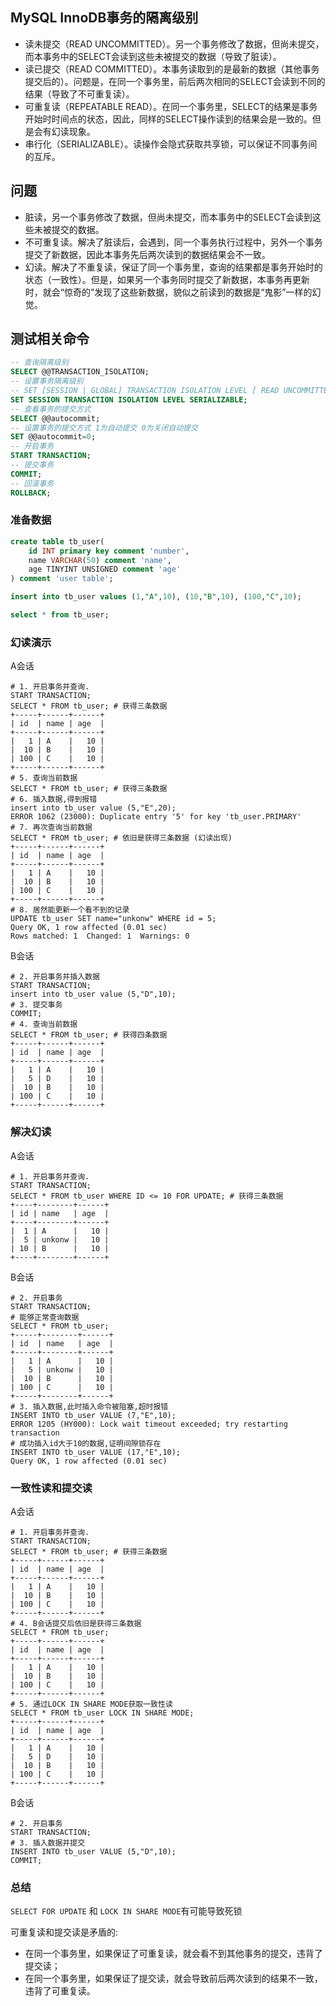 ## MySQL InnoDB事务的隔离级别
- 读未提交（READ UNCOMMITTED）。另一个事务修改了数据，但尚未提交，而本事务中的SELECT会读到这些未被提交的数据（导致了脏读）。
- 读已提交（READ COMMITTED）。本事务读取到的是最新的数据（其他事务提交后的）。问题是，在同一个事务里，前后两次相同的SELECT会读到不同的结果（导致了不可重复读）。
- 可重复读（REPEATABLE READ）。在同一个事务里，SELECT的结果是事务开始时时间点的状态，因此，同样的SELECT操作读到的结果会是一致的。但是会有幻读现象。
- 串行化（SERIALIZABLE）。读操作会隐式获取共享锁，可以保证不同事务间的互斥。


## 问题
- 脏读，另一个事务修改了数据，但尚未提交，而本事务中的SELECT会读到这些未被提交的数据。
- 不可重复读。解决了脏读后，会遇到，同一个事务执行过程中，另外一个事务提交了新数据，因此本事务先后两次读到的数据结果会不一致。
- 幻读。解决了不重复读，保证了同一个事务里，查询的结果都是事务开始时的状态（一致性）。但是，如果另一个事务同时提交了新数据，本事务再更新时，就会“惊奇的”发现了这些新数据，貌似之前读到的数据是“鬼影”一样的幻觉。

## 测试相关命令

```sql
-- 查询隔离级别
SELECT @@TRANSACTION_ISOLATION;
-- 设置事务隔离级别 
-- SET [SESSION | GLOBAL] TRANSACTION ISOLATION LEVEL [ READ UNCOMMITTED | READ COMMITTED | REPEATABLE READ | SERIALIZABLE ]
SET SESSION TRANSACTION ISOLATION LEVEL SERIALIZABLE;
-- 查看事务的提交方式
SELECT @@autocommit;
-- 设置事务的提交方式 1为自动提交 0为关闭自动提交
SET @@autocommit=0;
-- 开启事务
START TRANSACTION;
-- 提交事务
COMMIT;
-- 回滚事务
ROLLBACK;
```


### 准备数据

```sql
create table tb_user( 
    id INT primary key comment 'number', 
    name VARCHAR(50) comment 'name', 
    age TINYINT UNSIGNED comment 'age'
) comment 'user table';

insert into tb_user values (1,"A",10), (10,"B",10), (100,"C",10);

select * from tb_user;
```

### 幻读演示

A会话
```shell
# 1. 开启事务并查询.
START TRANSACTION;
SELECT * FROM tb_user; # 获得三条数据
+-----+------+------+
| id  | name | age  |
+-----+------+------+
|   1 | A    |   10 |
|  10 | B    |   10 |
| 100 | C    |   10 |
+-----+------+------+
# 5. 查询当前数据
SELECT * FROM tb_user; # 获得三条数据
# 6. 插入数据,得到报错
insert into tb_user value (5,"E",20);
ERROR 1062 (23000): Duplicate entry '5' for key 'tb_user.PRIMARY'
# 7. 再次查询当前数据
SELECT * FROM tb_user; # 依旧是获得三条数据 (幻读出现)
+-----+------+------+
| id  | name | age  |
+-----+------+------+
|   1 | A    |   10 |
|  10 | B    |   10 |
| 100 | C    |   10 |
+-----+------+------+
# 8. 居然能更新一个看不到的记录
UPDATE tb_user SET name="unkonw" WHERE id = 5;
Query OK, 1 row affected (0.01 sec)
Rows matched: 1  Changed: 1  Warnings: 0
```

B会话
```shell
# 2. 开启事务并插入数据
START TRANSACTION;
insert into tb_user value (5,"D",10);
# 3. 提交事务
COMMIT;
# 4. 查询当前数据
SELECT * FROM tb_user; # 获得四条数据
+-----+------+------+
| id  | name | age  |
+-----+------+------+
|   1 | A    |   10 |
|   5 | D    |   10 |
|  10 | B    |   10 |
| 100 | C    |   10 |
+-----+------+------+
```

### 解决幻读

A会话
```shell
# 1. 开启事务并查询.
START TRANSACTION;
SELECT * FROM tb_user WHERE ID <= 10 FOR UPDATE; # 获得三条数据
+----+--------+------+
| id | name   | age  |
+----+--------+------+
|  1 | A      |   10 |
|  5 | unkonw |   10 |
| 10 | B      |   10 |
+----+--------+------+
```

B会话
```shell
# 2. 开启事务
START TRANSACTION;
# 能够正常查询数据
SELECT * FROM tb_user;
+-----+--------+------+
| id  | name   | age  |
+-----+--------+------+
|   1 | A      |   10 |
|   5 | unkonw |   10 |
|  10 | B      |   10 |
| 100 | C      |   10 |
+-----+--------+------+
# 3. 插入数据,此时插入命令被阻塞,超时报错
INSERT INTO tb_user VALUE (7,"E",10);
ERROR 1205 (HY000): Lock wait timeout exceeded; try restarting transaction
# 成功插入id大于10的数据,证明间隙锁存在
INSERT INTO tb_user VALUE (17,"E",10);
Query OK, 1 row affected (0.01 sec)
```

### 一致性读和提交读

A会话
```shell
# 1. 开启事务并查询.
START TRANSACTION;
SELECT * FROM tb_user; # 获得三条数据
+-----+------+------+
| id  | name | age  |
+-----+------+------+
|   1 | A    |   10 |
|  10 | B    |   10 |
| 100 | C    |   10 |
+-----+------+------+
# 4. B会话提交后依旧是获得三条数据
SELECT * FROM tb_user; 
+-----+------+------+
| id  | name | age  |
+-----+------+------+
|   1 | A    |   10 |
|  10 | B    |   10 |
| 100 | C    |   10 |
+-----+------+------+
# 5. 通过LOCK IN SHARE MODE获取一致性读
SELECT * FROM tb_user LOCK IN SHARE MODE;
+-----+------+------+
| id  | name | age  |
+-----+------+------+
|   1 | A    |   10 |
|   5 | D    |   10 |
|  10 | B    |   10 |
| 100 | C    |   10 |
+-----+------+------+
```

B会话
```shell
# 2. 开启事务
START TRANSACTION;
# 3. 插入数据并提交
INSERT INTO tb_user VALUE (5,"D",10);
COMMIT;
```

### 总结

`SELECT FOR UPDATE` 和 `LOCK IN SHARE MODE`有可能导致死锁

可重复读和提交读是矛盾的:
- 在同一个事务里，如果保证了可重复读，就会看不到其他事务的提交，违背了提交读；
- 在同一个事务里，如果保证了提交读，就会导致前后两次读到的结果不一致，违背了可重复读。